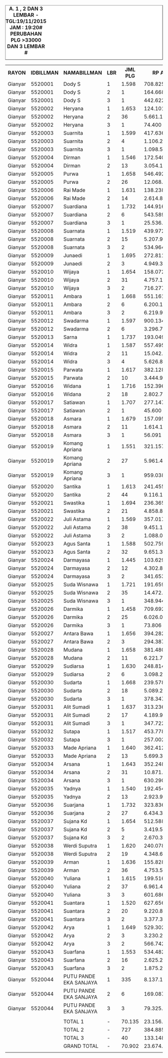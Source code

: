 
<HTML>
<HEAD>
<META HTTP-EQUIV="Content-Type" CONTENT="text/html;charset=windows-1252">
<TITLE>MONITOR LEMBAR BILLMAN NOPEMBER 2015 - RAYON GIANYAR</TITLE> 


</HEAD>
<BODY>
<TABLE BORDER=1 BGCOLOR=#ffffff CELLSPACING=0><FONT FACE="Segoe UI" COLOR=#000000><CAPTION><B>A. 1 , 2 DAN 3 LEMBAR  - TGL:19/11/2015 JAM : 19:20# PERUBAHAN PLG >33000 DAN 3 LEMBAR #</B></CAPTION></FONT>


<table><tbody><tr><th>RAYON</th><th>IDBILLMAN</th><th>NAMABILLMAN</th><th>LBR</th><th> JML PLG </th><th> RP AWAL </th><th>TGL</th><th>LBR</th><th> SISA PLG </th><th>SEGEL</th><th>DTNGI</th><th> SISA RP </th><th> % LBR</th><th>% RP</th></tr><tr><td>Gianyar</td><td>5520001</td><td>Dody S</td><td>1</td><td> 1.598 </td><td> 708.825.029 </td><td>19/11_19:20</td><td>1</td><td> 539 </td><td> </td><td> </td><td> 185.886.643 </td><td>-70,00%</td><td>-70,00%</td></tr><tr><td>Gianyar</td><td>5520001</td><td>Dody S</td><td>2</td><td> 1 </td><td> 164.668 </td><td>19/11_19:20</td><td>2</td><td> 1 </td><td> </td><td>1</td><td> 164.668 </td><td>0,00%</td><td>0,00%</td></tr><tr><td>Gianyar</td><td>5520001</td><td>Dody S</td><td>3</td><td> 1 </td><td> 442.622 </td><td>19/11_19:20</td><td>3</td><td> 1 </td><td> </td><td> </td><td> 442.622 </td><td>0,00%</td><td>0,00%</td></tr><tr><td>Gianyar</td><td>5520002</td><td>Heryana</td><td>1</td><td> 1.653 </td><td> 124.101.559 </td><td>19/11_19:20</td><td>1</td><td> 420 </td><td> </td><td> </td><td> 34.697.716 </td><td>-70,00%</td><td>-70,00%</td></tr><tr><td>Gianyar</td><td>5520002</td><td>Heryana</td><td>2</td><td> 36 </td><td> 5.661.108 </td><td>19/11_19:20</td><td>2</td><td> 22 </td><td> </td><td> </td><td> 4.066.326 </td><td>-40,00%</td><td>-30,00%</td></tr><tr><td>Gianyar</td><td>5520002</td><td>Heryana</td><td>3</td><td> 1 </td><td> 74.400 </td><td>19/11_19:20</td><td>3</td><td> 1 </td><td> </td><td> </td><td> 74.400 </td><td>0,00%</td><td>0,00%</td></tr><tr><td>Gianyar</td><td>5520003</td><td>Suarnita</td><td>1</td><td> 1.599 </td><td> 417.636.409 </td><td>19/11_19:20</td><td>1</td><td> 265 </td><td> </td><td> </td><td> 67.465.655 </td><td>-80,00%</td><td>-80,00%</td></tr><tr><td>Gianyar</td><td>5520003</td><td>Suarnita</td><td>2</td><td> 4 </td><td> 1.106.232 </td><td>19/11_19:20</td><td>2</td><td> 4 </td><td> </td><td> </td><td> 1.106.232 </td><td>0,00%</td><td>0,00%</td></tr><tr><td>Gianyar</td><td>5520003</td><td>Suarnita</td><td>3</td><td> 1 </td><td> 1.098.553 </td><td>19/11_19:20</td><td>3</td><td> 1 </td><td> </td><td> </td><td> 1.098.553 </td><td>0,00%</td><td>0,00%</td></tr><tr><td>Gianyar</td><td>5520004</td><td>Dirman</td><td>1</td><td> 1.546 </td><td> 172.540.280 </td><td>19/11_19:20</td><td>1</td><td> 791 </td><td> </td><td> </td><td> 57.433.820 </td><td>-50,00%</td><td>-70,00%</td></tr><tr><td>Gianyar</td><td>5520004</td><td>Dirman</td><td>2</td><td> 13 </td><td> 3.054.195 </td><td>19/11_19:20</td><td>2</td><td> 10 </td><td> </td><td> </td><td> 2.391.201 </td><td>-20,00%</td><td>-20,00%</td></tr><tr><td>Gianyar</td><td>5520005</td><td>Purwa</td><td>1</td><td> 1.658 </td><td> 546.492.209 </td><td>19/11_19:20</td><td>1</td><td> 399 </td><td> </td><td> </td><td> 75.305.331 </td><td>-80,00%</td><td>-90,00%</td></tr><tr><td>Gianyar</td><td>5520005</td><td>Purwa</td><td>2</td><td> 26 </td><td> 12.068.142 </td><td>19/11_19:20</td><td>2</td><td> 24 </td><td> </td><td> </td><td> 11.874.146 </td><td>-10,00%</td><td>0,00%</td></tr><tr><td>Gianyar</td><td>5520006</td><td>Rai Made</td><td>1</td><td> 1.631 </td><td> 138.238.444 </td><td>19/11_19:20</td><td>1</td><td> 532 </td><td> </td><td> </td><td> 38.458.463 </td><td>-70,00%</td><td>-70,00%</td></tr><tr><td>Gianyar</td><td>5520006</td><td>Rai Made</td><td>2</td><td> 14 </td><td> 2.614.871 </td><td>19/11_19:20</td><td>2</td><td> 13 </td><td> </td><td> </td><td> 2.570.987 </td><td>-10,00%</td><td>0,00%</td></tr><tr><td>Gianyar</td><td>5520007</td><td>Suardiana</td><td>1</td><td> 1.732 </td><td> 144.916.741 </td><td>19/11_19:20</td><td>1</td><td> 526 </td><td> </td><td> </td><td> 52.562.663 </td><td>-70,00%</td><td>-60,00%</td></tr><tr><td>Gianyar</td><td>5520007</td><td>Suardiana</td><td>2</td><td> 6 </td><td> 543.589 </td><td>19/11_19:20</td><td>2</td><td> 3 </td><td> </td><td>3</td><td> 280.008 </td><td>-50,00%</td><td>-50,00%</td></tr><tr><td>Gianyar</td><td>5520007</td><td>Suardiana</td><td>3</td><td> 1 </td><td> 25.536.970 </td><td>19/11_19:20</td><td>3</td><td> 1 </td><td> </td><td> </td><td> 25.536.970 </td><td>0,00%</td><td>0,00%</td></tr><tr><td>Gianyar</td><td>5520008</td><td>Suarnata</td><td>1</td><td> 1.519 </td><td> 439.972.746 </td><td>19/11_19:20</td><td>1</td><td> 329 </td><td> </td><td> </td><td> 104.522.478 </td><td>-80,00%</td><td>-80,00%</td></tr><tr><td>Gianyar</td><td>5520008</td><td>Suarnata</td><td>2</td><td> 15 </td><td> 5.207.937 </td><td>19/11_19:20</td><td>2</td><td> 13 </td><td> </td><td>4</td><td> 4.889.099 </td><td>-10,00%</td><td>-10,00%</td></tr><tr><td>Gianyar</td><td>5520008</td><td>Suarnata</td><td>3</td><td> 2 </td><td> 534.964 </td><td>19/11_19:20</td><td>3</td><td> 2 </td><td> </td><td> </td><td> 534.964 </td><td>0,00%</td><td>0,00%</td></tr><tr><td>Gianyar</td><td>5520009</td><td>Junaedi</td><td>1</td><td> 1.695 </td><td> 272.811.608 </td><td>19/11_19:20</td><td>1</td><td> 570 </td><td> </td><td> </td><td> 94.503.778 </td><td>-70,00%</td><td>-70,00%</td></tr><tr><td>Gianyar</td><td>5520009</td><td>Junaedi</td><td>2</td><td> 3 </td><td> 4.949.322 </td><td>19/11_19:20</td><td>2</td><td> 3 </td><td> </td><td> </td><td> 4.949.322 </td><td>0,00%</td><td>0,00%</td></tr><tr><td>Gianyar</td><td>5520010</td><td>Wijaya</td><td>1</td><td> 1.654 </td><td> 158.072.396 </td><td>19/11_19:20</td><td>1</td><td> 671 </td><td> </td><td> </td><td> 47.240.773 </td><td>-60,00%</td><td>-70,00%</td></tr><tr><td>Gianyar</td><td>5520010</td><td>Wijaya</td><td>2</td><td> 31 </td><td> 4.757.135 </td><td>19/11_19:20</td><td>2</td><td> 28 </td><td> </td><td> </td><td> 4.212.014 </td><td>-10,00%</td><td>-10,00%</td></tr><tr><td>Gianyar</td><td>5520010</td><td>Wijaya</td><td>3</td><td> 2 </td><td> 716.277 </td><td>19/11_19:20</td><td>3</td><td> 1 </td><td> </td><td> </td><td> 93.705 </td><td>-50,00%</td><td>-90,00%</td></tr><tr><td>Gianyar</td><td>5520011</td><td>Ambara</td><td>1</td><td> 1.668 </td><td> 551.161.728 </td><td>19/11_19:20</td><td>1</td><td> 597 </td><td> </td><td> </td><td> 140.954.319 </td><td>-60,00%</td><td>-70,00%</td></tr><tr><td>Gianyar</td><td>5520011</td><td>Ambara</td><td>2</td><td> 6 </td><td> 6.200.111 </td><td>19/11_19:20</td><td>2</td><td> 6 </td><td> </td><td>5</td><td> 6.200.111 </td><td>0,00%</td><td>0,00%</td></tr><tr><td>Gianyar</td><td>5520011</td><td>Ambara</td><td>3</td><td> 2 </td><td> 6.219.948 </td><td>19/11_19:20</td><td>3</td><td> 2 </td><td> </td><td> </td><td> 6.219.948 </td><td>0,00%</td><td>0,00%</td></tr><tr><td>Gianyar</td><td>5520012</td><td>Swadarma</td><td>1</td><td> 1.597 </td><td> 900.134.118 </td><td>19/11_19:20</td><td>1</td><td> 368 </td><td> </td><td> </td><td> 196.302.273 </td><td>-80,00%</td><td>-80,00%</td></tr><tr><td>Gianyar</td><td>5520012</td><td>Swadarma</td><td>2</td><td> 6 </td><td> 3.296.796 </td><td>19/11_19:20</td><td>2</td><td> 5 </td><td>1</td><td>4</td><td> 3.176.286 </td><td>-20,00%</td><td>0,00%</td></tr><tr><td>Gianyar</td><td>5520013</td><td>Sarna</td><td>1</td><td> 1.737 </td><td> 193.049.496 </td><td>19/11_19:20</td><td>1</td><td> 448 </td><td> </td><td> </td><td> 55.078.474 </td><td>-70,00%</td><td>-70,00%</td></tr><tr><td>Gianyar</td><td>5520014</td><td>Widra</td><td>1</td><td> 1.587 </td><td> 557.495.083 </td><td>19/11_19:20</td><td>1</td><td> 575 </td><td> </td><td> </td><td> 190.967.447 </td><td>-60,00%</td><td>-70,00%</td></tr><tr><td>Gianyar</td><td>5520014</td><td>Widra</td><td>2</td><td> 11 </td><td> 15.042.836 </td><td>19/11_19:20</td><td>2</td><td> 11 </td><td> </td><td> </td><td> 15.042.836 </td><td>0,00%</td><td>0,00%</td></tr><tr><td>Gianyar</td><td>5520014</td><td>Widra</td><td>3</td><td> 4 </td><td> 5.626.846 </td><td>19/11_19:20</td><td>3</td><td> 3 </td><td> </td><td> </td><td> 5.299.748 </td><td>-20,00%</td><td>-10,00%</td></tr><tr><td>Gianyar</td><td>5520015</td><td>Parwata</td><td>1</td><td> 1.617 </td><td> 382.128.458 </td><td>19/11_19:20</td><td>1</td><td> 418 </td><td> </td><td> </td><td> 95.645.835 </td><td>-70,00%</td><td>-70,00%</td></tr><tr><td>Gianyar</td><td>5520015</td><td>Parwata</td><td>2</td><td> 10 </td><td> 3.444.933 </td><td>19/11_19:20</td><td>2</td><td> 8 </td><td> </td><td> </td><td> 3.241.411 </td><td>-20,00%</td><td>-10,00%</td></tr><tr><td>Gianyar</td><td>5520016</td><td>Widana</td><td>1</td><td> 1.716 </td><td> 152.396.519 </td><td>19/11_19:20</td><td>1</td><td> 590 </td><td> </td><td> </td><td> 42.549.442 </td><td>-70,00%</td><td>-70,00%</td></tr><tr><td>Gianyar</td><td>5520016</td><td>Widana</td><td>2</td><td> 18 </td><td> 2.802.791 </td><td>19/11_19:20</td><td>2</td><td> 16 </td><td> </td><td>3</td><td> 2.683.837 </td><td>-10,00%</td><td>0,00%</td></tr><tr><td>Gianyar</td><td>5520017</td><td>Satiawan</td><td>1</td><td> 1.707 </td><td> 277.147.860 </td><td>19/11_19:20</td><td>1</td><td> 525 </td><td> </td><td> </td><td> 105.227.295 </td><td>-70,00%</td><td>-60,00%</td></tr><tr><td>Gianyar</td><td>5520017</td><td>Satiawan</td><td>2</td><td> 1 </td><td> 45.600 </td><td>19/11_19:20</td><td>2</td><td> 1 </td><td> </td><td>1</td><td> 45.600 </td><td>0,00%</td><td>0,00%</td></tr><tr><td>Gianyar</td><td>5520018</td><td>Asmara</td><td>1</td><td> 1.679 </td><td> 157.095.236 </td><td>19/11_19:20</td><td>1</td><td> 421 </td><td> </td><td> </td><td> 42.012.547 </td><td>-70,00%</td><td>-70,00%</td></tr><tr><td>Gianyar</td><td>5520018</td><td>Asmara</td><td>2</td><td> 11 </td><td> 1.614.153 </td><td>19/11_19:20</td><td>2</td><td> 6 </td><td> </td><td> </td><td> 651.953 </td><td>-50,00%</td><td>-60,00%</td></tr><tr><td>Gianyar</td><td>5520018</td><td>Asmara</td><td>3</td><td> 1 </td><td> 56.091 </td><td>19/11_19:20</td><td>3</td><td> 1 </td><td> </td><td> </td><td> 56.091 </td><td>0,00%</td><td>0,00%</td></tr><tr><td>Gianyar</td><td>5520019</td><td>Komang Apriana</td><td>1</td><td> 1.551 </td><td> 321.157.772 </td><td>19/11_19:20</td><td>1</td><td> 505 </td><td> </td><td> </td><td> 130.360.402 </td><td>-70,00%</td><td>-60,00%</td></tr><tr><td>Gianyar</td><td>5520019</td><td>Komang Apriana</td><td>2</td><td> 27 </td><td> 5.961.469 </td><td>19/11_19:20</td><td>2</td><td> 22 </td><td> </td><td> </td><td> 5.130.589 </td><td>-20,00%</td><td>-10,00%</td></tr><tr><td>Gianyar</td><td>5520019</td><td>Komang Apriana</td><td>3</td><td> 1 </td><td> 959.038 </td><td>19/11_19:20</td><td>3</td><td> 1 </td><td> </td><td> </td><td> 959.038 </td><td>0,00%</td><td>0,00%</td></tr><tr><td>Gianyar</td><td>5520020</td><td>Santika</td><td>1</td><td> 1.613 </td><td> 241.455.435 </td><td>19/11_19:20</td><td>1</td><td> 456 </td><td> </td><td> </td><td> 68.175.009 </td><td>-70,00%</td><td>-70,00%</td></tr><tr><td>Gianyar</td><td>5520020</td><td>Santika</td><td>2</td><td> 44 </td><td> 9.116.184 </td><td>19/11_19:20</td><td>2</td><td> 42 </td><td> </td><td> </td><td> 8.646.946 </td><td>0,00%</td><td>-10,00%</td></tr><tr><td>Gianyar</td><td>5520021</td><td>Swastika</td><td>1</td><td> 1.694 </td><td> 236.365.323 </td><td>19/11_19:20</td><td>1</td><td> 374 </td><td> </td><td> </td><td> 50.615.802 </td><td>-80,00%</td><td>-80,00%</td></tr><tr><td>Gianyar</td><td>5520021</td><td>Swastika</td><td>2</td><td> 21 </td><td> 4.858.860 </td><td>19/11_19:20</td><td>2</td><td> 19 </td><td> </td><td> </td><td> 4.679.021 </td><td>-10,00%</td><td>0,00%</td></tr><tr><td>Gianyar</td><td>5520022</td><td>Juli Astama</td><td>1</td><td> 1.569 </td><td> 357.017.291 </td><td>19/11_19:20</td><td>1</td><td> 610 </td><td> </td><td> </td><td> 136.416.881 </td><td>-60,00%</td><td>-60,00%</td></tr><tr><td>Gianyar</td><td>5520022</td><td>Juli Astama</td><td>2</td><td> 38 </td><td> 9.451.124 </td><td>19/11_19:20</td><td>2</td><td> 31 </td><td> </td><td> </td><td> 7.815.494 </td><td>-20,00%</td><td>-20,00%</td></tr><tr><td>Gianyar</td><td>5520022</td><td>Juli Astama</td><td>3</td><td> 2 </td><td> 1.088.067 </td><td>19/11_19:20</td><td>3</td><td> 2 </td><td> </td><td> </td><td> 1.088.067 </td><td>0,00%</td><td>0,00%</td></tr><tr><td>Gianyar</td><td>5520023</td><td>Agus Santa</td><td>1</td><td> 1.588 </td><td> 502.759.920 </td><td>19/11_19:20</td><td>1</td><td> 521 </td><td> </td><td> </td><td> 148.740.631 </td><td>-70,00%</td><td>-70,00%</td></tr><tr><td>Gianyar</td><td>5520023</td><td>Agus Santa</td><td>2</td><td> 32 </td><td> 9.651.365 </td><td>19/11_19:20</td><td>2</td><td> 25 </td><td>12</td><td>9</td><td> 7.883.686 </td><td>-20,00%</td><td>-20,00%</td></tr><tr><td>Gianyar</td><td>5520024</td><td>Darmayasa</td><td>1</td><td> 1.445 </td><td> 103.629.211 </td><td>19/11_19:20</td><td>1</td><td> 710 </td><td> </td><td> </td><td> 50.188.493 </td><td>-50,00%</td><td>-50,00%</td></tr><tr><td>Gianyar</td><td>5520024</td><td>Darmayasa</td><td>2</td><td> 12 </td><td> 4.302.805 </td><td>19/11_19:20</td><td>2</td><td> 6 </td><td> </td><td> </td><td> 846.423 </td><td>-50,00%</td><td>-80,00%</td></tr><tr><td>Gianyar</td><td>5520024</td><td>Darmayasa</td><td>3</td><td> 2 </td><td> 341.653 </td><td>19/11_19:20</td><td>3</td><td> 1 </td><td> </td><td> </td><td> 125.633 </td><td>-50,00%</td><td>-60,00%</td></tr><tr><td>Gianyar</td><td>5520025</td><td>Suda Wisnawa</td><td>1</td><td> 1.721 </td><td> 191.659.893 </td><td>19/11_19:20</td><td>1</td><td> 586 </td><td> </td><td> </td><td> 58.133.617 </td><td>-70,00%</td><td>-70,00%</td></tr><tr><td>Gianyar</td><td>5520025</td><td>Suda Wisnawa</td><td>2</td><td> 35 </td><td> 14.472.678 </td><td>19/11_19:20</td><td>2</td><td> 34 </td><td> </td><td> </td><td> 14.278.896 </td><td>0,00%</td><td>0,00%</td></tr><tr><td>Gianyar</td><td>5520025</td><td>Suda Wisnawa</td><td>3</td><td> 1 </td><td> 348.944 </td><td>19/11_19:20</td><td>3</td><td> 1 </td><td> </td><td> </td><td> 348.944 </td><td>0,00%</td><td>0,00%</td></tr><tr><td>Gianyar</td><td>5520026</td><td>Darmika</td><td>1</td><td> 1.458 </td><td> 709.692.504 </td><td>19/11_19:20</td><td>1</td><td> 529 </td><td> </td><td> </td><td> 137.175.671 </td><td>-60,00%</td><td>-80,00%</td></tr><tr><td>Gianyar</td><td>5520026</td><td>Darmika</td><td>2</td><td> 25 </td><td> 6.026.005 </td><td>19/11_19:20</td><td>2</td><td> 22 </td><td> </td><td> </td><td> 5.676.414 </td><td>-10,00%</td><td>-10,00%</td></tr><tr><td>Gianyar</td><td>5520026</td><td>Darmika</td><td>3</td><td> 1 </td><td> 73.806 </td><td>19/11_19:20</td><td>3</td><td> 1 </td><td> </td><td> </td><td> 73.806 </td><td>0,00%</td><td>0,00%</td></tr><tr><td>Gianyar</td><td>5520027</td><td>Antara Bawa</td><td>1</td><td> 1.656 </td><td> 394.282.776 </td><td>19/11_19:20</td><td>1</td><td> 410 </td><td> </td><td> </td><td> 72.915.431 </td><td>-80,00%</td><td>-80,00%</td></tr><tr><td>Gianyar</td><td>5520027</td><td>Antara Bawa</td><td>2</td><td> 3 </td><td> 294.387 </td><td>19/11_19:20</td><td>2</td><td> 2 </td><td> </td><td>2</td><td> 62.490 </td><td>-30,00%</td><td>-80,00%</td></tr><tr><td>Gianyar</td><td>5520028</td><td>Mudana</td><td>1</td><td> 1.658 </td><td> 381.480.002 </td><td>19/11_19:20</td><td>1</td><td> 560 </td><td> </td><td> </td><td> 127.540.788 </td><td>-70,00%</td><td>-70,00%</td></tr><tr><td>Gianyar</td><td>5520028</td><td>Mudana</td><td>2</td><td> 11 </td><td> 6.221.753 </td><td>19/11_19:20</td><td>2</td><td> 9 </td><td> </td><td>1</td><td> 5.133.240 </td><td>-20,00%</td><td>-20,00%</td></tr><tr><td>Gianyar</td><td>5520029</td><td>Sudiarsa</td><td>1</td><td> 1.630 </td><td> 248.814.203 </td><td>19/11_19:20</td><td>1</td><td> 558 </td><td> </td><td> </td><td> 80.930.171 </td><td>-70,00%</td><td>-70,00%</td></tr><tr><td>Gianyar</td><td>5520029</td><td>Sudiarsa</td><td>2</td><td> 6 </td><td> 3.098.244 </td><td>19/11_19:20</td><td>2</td><td> 6 </td><td> </td><td> </td><td> 3.098.244 </td><td>0,00%</td><td>0,00%</td></tr><tr><td>Gianyar</td><td>5520030</td><td>Sudarta</td><td>1</td><td> 1.668 </td><td> 239.578.614 </td><td>19/11_19:20</td><td>1</td><td> 400 </td><td> </td><td> </td><td> 64.575.198 </td><td>-80,00%</td><td>-70,00%</td></tr><tr><td>Gianyar</td><td>5520030</td><td>Sudarta</td><td>2</td><td> 18 </td><td> 5.089.275 </td><td>19/11_19:20</td><td>2</td><td> 14 </td><td> </td><td> </td><td> 4.659.059 </td><td>-20,00%</td><td>-10,00%</td></tr><tr><td>Gianyar</td><td>5520030</td><td>Sudarta</td><td>3</td><td> 1 </td><td> 378.347 </td><td>19/11_19:20</td><td>3</td><td> 1 </td><td> </td><td> </td><td> 378.347 </td><td>0,00%</td><td>0,00%</td></tr><tr><td>Gianyar</td><td>5520031</td><td>Alit Sumadi</td><td>1</td><td> 1.637 </td><td> 313.236.398 </td><td>19/11_19:20</td><td>1</td><td> 524 </td><td> </td><td> </td><td> 98.958.824 </td><td>-70,00%</td><td>-70,00%</td></tr><tr><td>Gianyar</td><td>5520031</td><td>Alit Sumadi</td><td>2</td><td> 17 </td><td> 4.189.921 </td><td>19/11_19:20</td><td>2</td><td> 5 </td><td> </td><td>2</td><td> 2.418.528 </td><td>-70,00%</td><td>-40,00%</td></tr><tr><td>Gianyar</td><td>5520031</td><td>Alit Sumadi</td><td>3</td><td> 1 </td><td> 347.722 </td><td>19/11_19:20</td><td>3</td><td> 1 </td><td> </td><td> </td><td> 347.722 </td><td>0,00%</td><td>0,00%</td></tr><tr><td>Gianyar</td><td>5520032</td><td>Sutapa</td><td>1</td><td> 1.517 </td><td> 453.778.021 </td><td>19/11_19:20</td><td>1</td><td> 175 </td><td> </td><td> </td><td> 123.713.555 </td><td>-90,00%</td><td>-70,00%</td></tr><tr><td>Gianyar</td><td>5520032</td><td>Sutapa</td><td>3</td><td> 1 </td><td> 257.002 </td><td>19/11_19:20</td><td>3</td><td> 1 </td><td> </td><td> </td><td> 257.002 </td><td>0,00%</td><td>0,00%</td></tr><tr><td>Gianyar</td><td>5520033</td><td>Made Apriana</td><td>1</td><td> 1.640 </td><td> 362.412.503 </td><td>19/11_19:20</td><td>1</td><td> 515 </td><td> </td><td> </td><td> 95.869.921 </td><td>-70,00%</td><td>-70,00%</td></tr><tr><td>Gianyar</td><td>5520033</td><td>Made Apriana</td><td>2</td><td> 13 </td><td> 5.699.335 </td><td>19/11_19:20</td><td>2</td><td> 12 </td><td> </td><td> </td><td> 5.574.705 </td><td>-10,00%</td><td>0,00%</td></tr><tr><td>Gianyar</td><td>5520034</td><td>Arsana</td><td>1</td><td> 1.643 </td><td> 352.248.937 </td><td>19/11_19:20</td><td>1</td><td> 638 </td><td> </td><td> </td><td> 112.613.593 </td><td>-60,00%</td><td>-70,00%</td></tr><tr><td>Gianyar</td><td>5520034</td><td>Arsana</td><td>2</td><td> 31 </td><td> 10.871.907 </td><td>19/11_19:20</td><td>2</td><td> 29 </td><td> </td><td> </td><td> 10.574.920 </td><td>-10,00%</td><td>0,00%</td></tr><tr><td>Gianyar</td><td>5520034</td><td>Arsana</td><td>3</td><td> 1 </td><td> 630.290 </td><td>19/11_19:20</td><td>3</td><td> 1 </td><td> </td><td> </td><td> 630.290 </td><td>0,00%</td><td>0,00%</td></tr><tr><td>Gianyar</td><td>5520035</td><td>Yadnya</td><td>1</td><td> 1.540 </td><td> 192.454.429 </td><td>19/11_19:20</td><td>1</td><td> 326 </td><td> </td><td> </td><td> 43.000.819 </td><td>-80,00%</td><td>-80,00%</td></tr><tr><td>Gianyar</td><td>5520035</td><td>Yadnya</td><td>2</td><td> 13 </td><td> 2.923.928 </td><td>19/11_19:20</td><td>2</td><td> 12 </td><td> </td><td> </td><td> 2.675.696 </td><td>-10,00%</td><td>-10,00%</td></tr><tr><td>Gianyar</td><td>5520036</td><td>Suarjana</td><td>1</td><td> 1.732 </td><td> 323.836.573 </td><td>19/11_19:20</td><td>1</td><td> 470 </td><td> </td><td> </td><td> 92.434.697 </td><td>-70,00%</td><td>-70,00%</td></tr><tr><td>Gianyar</td><td>5520036</td><td>Suarjana</td><td>2</td><td> 27 </td><td> 6.434.349 </td><td>19/11_19:20</td><td>2</td><td> 23 </td><td> </td><td>2</td><td> 5.925.343 </td><td>-10,00%</td><td>-10,00%</td></tr><tr><td>Gianyar</td><td>5520037</td><td>Sujana Kd</td><td>1</td><td> 1.654 </td><td> 512.588.589 </td><td>19/11_19:20</td><td>1</td><td> 460 </td><td> </td><td> </td><td> 146.406.181 </td><td>-70,00%</td><td>-70,00%</td></tr><tr><td>Gianyar</td><td>5520037</td><td>Sujana Kd</td><td>2</td><td> 5 </td><td> 3.419.596 </td><td>19/11_19:20</td><td>2</td><td> 4 </td><td> </td><td>3</td><td> 2.554.436 </td><td>-20,00%</td><td>-30,00%</td></tr><tr><td>Gianyar</td><td>5520037</td><td>Sujana Kd</td><td>3</td><td> 2 </td><td> 2.670.366 </td><td>19/11_19:20</td><td>3</td><td> 1 </td><td> </td><td> </td><td> 793.946 </td><td>-50,00%</td><td>-70,00%</td></tr><tr><td>Gianyar</td><td>5520038</td><td>Werdi Suputra</td><td>1</td><td> 1.620 </td><td> 240.078.091 </td><td>19/11_19:20</td><td>1</td><td> 308 </td><td> </td><td> </td><td> 43.473.458 </td><td>-80,00%</td><td>-80,00%</td></tr><tr><td>Gianyar</td><td>5520038</td><td>Werdi Suputra</td><td>2</td><td> 19 </td><td> 4.348.691 </td><td>19/11_19:20</td><td>2</td><td> 16 </td><td> </td><td>3</td><td> 4.186.348 </td><td>-20,00%</td><td>0,00%</td></tr><tr><td>Gianyar</td><td>5520039</td><td>Arman</td><td>1</td><td> 1.636 </td><td> 155.828.334 </td><td>19/11_19:20</td><td>1</td><td> 523 </td><td> </td><td> </td><td> 52.695.898 </td><td>-70,00%</td><td>-70,00%</td></tr><tr><td>Gianyar</td><td>5520039</td><td>Arman</td><td>2</td><td> 36 </td><td> 4.753.535 </td><td>19/11_19:20</td><td>2</td><td> 31 </td><td> </td><td> </td><td> 4.249.576 </td><td>-10,00%</td><td>-10,00%</td></tr><tr><td>Gianyar</td><td>5520040</td><td>Yuliana</td><td>1</td><td> 1.615 </td><td> 199.516.947 </td><td>19/11_19:20</td><td>1</td><td> 555 </td><td> </td><td> </td><td> 76.525.910 </td><td>-70,00%</td><td>-60,00%</td></tr><tr><td>Gianyar</td><td>5520040</td><td>Yuliana</td><td>2</td><td> 37 </td><td> 6.961.480 </td><td>19/11_19:20</td><td>2</td><td> 36 </td><td> </td><td> </td><td> 6.921.160 </td><td>0,00%</td><td>0,00%</td></tr><tr><td>Gianyar</td><td>5520040</td><td>Yuliana</td><td>3</td><td> 3 </td><td> 601.686 </td><td>19/11_19:20</td><td>3</td><td> 3 </td><td> </td><td> </td><td> 601.686 </td><td>0,00%</td><td>0,00%</td></tr><tr><td>Gianyar</td><td>5520041</td><td>Suantara</td><td>1</td><td> 1.520 </td><td> 627.656.954 </td><td>19/11_19:20</td><td>1</td><td> 434 </td><td> </td><td> </td><td> 204.208.914 </td><td>-70,00%</td><td>-70,00%</td></tr><tr><td>Gianyar</td><td>5520041</td><td>Suantara</td><td>2</td><td> 20 </td><td> 9.220.806 </td><td>19/11_19:20</td><td>2</td><td> 18 </td><td> </td><td> </td><td> 8.614.895 </td><td>-10,00%</td><td>-10,00%</td></tr><tr><td>Gianyar</td><td>5520041</td><td>Suantara</td><td>3</td><td> 2 </td><td> 3.377.343 </td><td>19/11_19:20</td><td>3</td><td> 1 </td><td> </td><td> </td><td> 3.177.658 </td><td>-50,00%</td><td>-10,00%</td></tr><tr><td>Gianyar</td><td>5520042</td><td>Arya</td><td>1</td><td> 1.649 </td><td> 529.302.352 </td><td>19/11_19:20</td><td>1</td><td> 389 </td><td> </td><td> </td><td> 129.412.216 </td><td>-80,00%</td><td>-80,00%</td></tr><tr><td>Gianyar</td><td>5520042</td><td>Arya</td><td>2</td><td> 3 </td><td> 3.230.215 </td><td>19/11_19:20</td><td>2</td><td> 3 </td><td> </td><td>3</td><td> 3.230.215 </td><td>0,00%</td><td>0,00%</td></tr><tr><td>Gianyar</td><td>5520042</td><td>Arya</td><td>3</td><td> 2 </td><td> 566.742 </td><td>19/11_19:20</td><td>3</td><td> 1 </td><td> </td><td> </td><td> 257.002 </td><td>-50,00%</td><td>-50,00%</td></tr><tr><td>Gianyar</td><td>5520043</td><td>Suarfana</td><td>1</td><td> 1.553 </td><td> 534.482.469 </td><td>19/11_19:20</td><td>1</td><td> 330 </td><td> </td><td> </td><td> 116.287.713 </td><td>-80,00%</td><td>-80,00%</td></tr><tr><td>Gianyar</td><td>5520043</td><td>Suarfana</td><td>2</td><td> 16 </td><td> 2.625.279 </td><td>19/11_19:20</td><td>2</td><td> 14 </td><td> </td><td> </td><td> 2.387.811 </td><td>-10,00%</td><td>-10,00%</td></tr><tr><td>Gianyar</td><td>5520043</td><td>Suarfana</td><td>3</td><td> 2 </td><td> 1.875.270 </td><td>19/11_19:20</td><td>3</td><td> 2 </td><td> </td><td> </td><td> 1.875.270 </td><td>0,00%</td><td>0,00%</td></tr><tr><td>Gianyar</td><td>5520044</td><td>PUTU PANDE EKA SANJAYA</td><td>1</td><td> 335 </td><td> 8.137.166.039 </td><td>19/11_19:20</td><td>1</td><td> 72 </td><td> </td><td> </td><td> 1.340.720.778 </td><td>-80,00%</td><td>-80,00%</td></tr><tr><td>Gianyar</td><td>5520044</td><td>PUTU PANDE EKA SANJAYA</td><td>2</td><td> 6 </td><td> 169.087.897 </td><td>19/11_19:20</td><td>2</td><td> 5 </td><td> </td><td> </td><td> 146.809.342 </td><td>-20,00%</td><td>-10,00%</td></tr><tr><td>Gianyar</td><td>5520044</td><td>PUTU PANDE EKA SANJAYA</td><td>3</td><td> 3 </td><td> 79.325.206 </td><td>19/11_19:20</td><td>3</td><td> 2 </td><td> </td><td> </td><td> 32.372.214 </td><td>-30,00%</td><td>-60,00%</td></tr><tr><td> </td><td> </td><td> </td><td> </td><td> </td><td> </td><td> </td><td> </td><td> </td><td> </td><td> </td><td> </td><td> </td><td> </td></tr><tr><td> </td><td> </td><td> TOTAL 1 </td><td> - </td><td> 70.135 </td><td> 23.156.695.499 </td><td> - </td><td> - </td><td> 20.922 </td><td> - </td><td> - </td><td> 5.428.905.523 </td><td>-70,00%</td><td>-80,00%</td></tr><tr><td> </td><td> </td><td> TOTAL 2 </td><td> - </td><td> 727 </td><td> 384.885.507 </td><td> - </td><td> - </td><td> 614 </td><td> 13 </td><td> 46 </td><td> 341.579.514 </td><td>-20,00%</td><td>-10,00%</td></tr><tr><td> </td><td> </td><td> TOTAL 3 </td><td> - </td><td> 40 </td><td> 133.148.153 </td><td> - </td><td> - </td><td> 33 </td><td> - </td><td> - </td><td> 82.643.626 </td><td>-20,00%</td><td>-40,00%</td></tr><tr><td> </td><td> </td><td> GRAND TOTAL </td><td> - </td><td> 70.902 </td><td> 23.674.729.159 </td><td> - </td><td> - </td><td> 21.569 </td><td> 13 </td><td> 46 </td><td> 5.853.128.663 </td><td>-70,00%</td><td>-80,00%</td></tr><tr><td> </td><td> </td><td> </td><td> </td><td> </td><td> </td><td> </td><td> </td><td> </td><td> </td><td> </td><td> </td><td> </td><td> </td></tr></tbody></table>


<TFOOT></TFOOT>
</TABLE>
</BODY>
</HTML> 
